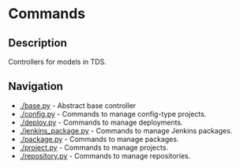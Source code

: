 # Commands
## Description
Controllers for models in TDS.

## Navigation
* [./base.py](./base.py) -
Abstract base controller
* [./config.py](./deploy.py) -
Commands to manage config-type projects.
* [./deploy.py](./deploy.py) -
Commands to manage deployments.
* [./jenkins_package.py](./jenkins_package.py) -
Commands to manage Jenkins packages.
* [./package.py](./package.py) -
Commands to manage packages.
* [./project.py](./project.py) -
Commands to manage projects.
* [./repository.py](./repository.py) -
Commands to manage repositories.
